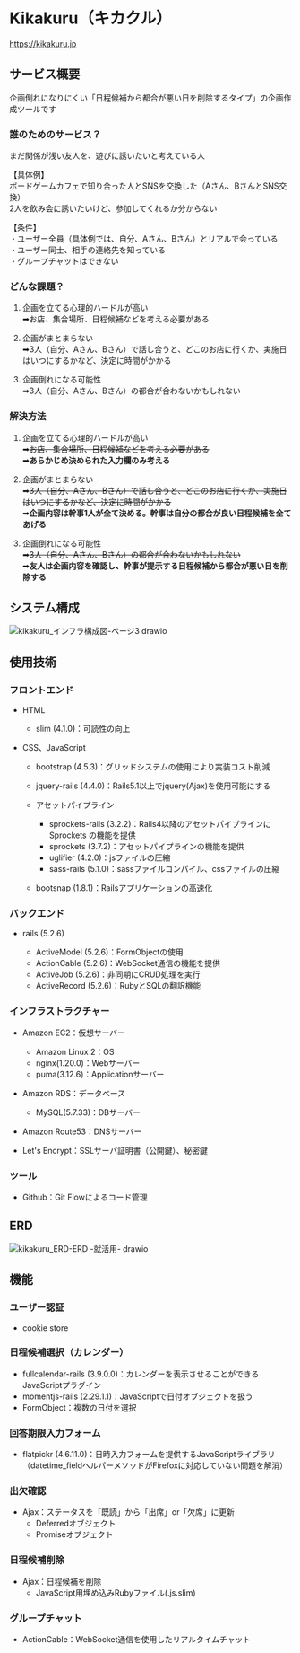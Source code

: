 # Kikakuru（キカクル）
https://kikakuru.jp  


## サービス概要
企画倒れになりにくい「日程候補から都合が悪い日を削除するタイプ」の企画作成ツールです  



### 誰のためのサービス？
まだ関係が浅い友人を、遊びに誘いたいと考えている人

【具体例】  
ボードゲームカフェで知り合った人とSNSを交換した（Aさん、BさんとSNS交換）  
2人を飲み会に誘いたいけど、参加してくれるか分からない  

【条件】  
・ユーザー全員（具体例では、自分、Aさん、Bさん）とリアルで会っている  
・ユーザー同士、相手の連絡先を知っている  
・グループチャットはできない  



### どんな課題？
1. 企画を立てる心理的ハードルが高い  
➡︎お店、集合場所、日程候補などを考える必要がある

2. 企画がまとまらない  
➡︎3人（自分、Aさん、Bさん）で話し合うと、どこのお店に行くか、実施日はいつにするかなど、決定に時間がかかる

3. 企画倒れになる可能性  
➡︎3人（自分、Aさん、Bさん）の都合が合わないかもしれない



### 解決方法
1. 企画を立てる心理的ハードルが高い    
➡︎~~お店、集合場所、日程候補などを考える必要がある~~  
➡︎**あらかじめ決められた入力欄のみ考える**

2. 企画がまとまらない  
➡︎~~3人（自分、Aさん、Bさん）で話し合うと、どこのお店に行くか、実施日はいつにするかなど、決定に時間がかかる~~  
➡︎**企画内容は幹事1人が全て決める。幹事は自分の都合が良い日程候補を全てあげる**

3. 企画倒れになる可能性  
➡︎~~3人（自分、Aさん、Bさん）の都合が合わないかもしれない~~  
➡︎**友人は企画内容を確認し、幹事が提示する日程候補から都合が悪い日を削除する**



## システム構成
![kikakuru_インフラ構成図-ページ3 drawio](https://user-images.githubusercontent.com/59391263/195965858-7bc32140-fd20-4d11-81c9-6d8c8d5ea529.png)



## 使用技術
### フロントエンド
- HTML
  - slim (4.1.0)：可読性の向上

- CSS、JavaScript
  - bootstrap (4.5.3)：グリッドシステムの使用により実装コスト削減
  - jquery-rails (4.4.0)：Rails5.1以上でjquery(Ajax)を使用可能にする

  - アセットパイプライン
    - sprockets-rails (3.2.2)：Rails4以降のアセットパイプラインに Sprockets の機能を提供
    - sprockets (3.7.2)：アセットパイプラインの機能を提供
    - uglifier (4.2.0)：jsファイルの圧縮
    - sass-rails (5.1.0)：sassファイルコンパイル、cssファイルの圧縮
  
  - bootsnap (1.8.1)：Railsアプリケーションの高速化



### バックエンド
- rails (5.2.6)

  - ActiveModel (5.2.6)：FormObjectの使用
  - ActionCable (5.2.6)：WebSocket通信の機能を提供
  - ActiveJob (5.2.6)：非同期にCRUD処理を実行
  - ActiveRecord (5.2.6)：RubyとSQLの翻訳機能



### インフラストラクチャー
- Amazon EC2：仮想サーバー
  - Amazon Linux 2：OS
  - nginx(1.20.0)：Webサーバー
  - puma(3.12.6)：Applicationサーバー

- Amazon RDS：データベース
  - MySQL(5.7.33)：DBサーバー
  
- Amazon Route53：DNSサーバー

- Let's Encrypt：SSLサーバ証明書（公開鍵）、秘密鍵


### ツール
- Github：Git Flowによるコード管理



## ERD

![kikakuru_ERD-ERD -就活用- drawio](https://user-images.githubusercontent.com/59391263/207506953-15cf4ca2-ce2e-4e94-9ce1-35e3b8c23aa6.png)


## 機能
### ユーザー認証
- cookie store



### 日程候補選択（カレンダー）
- fullcalendar-rails (3.9.0.0)：カレンダーを表示させることができるJavaScriptプラグイン
- momentjs-rails (2.29.1.1)：JavaScriptで日付オブジェクトを扱う
- FormObject：複数の日付を選択



### 回答期限入力フォーム
- flatpickr (4.6.11.0)：日時入力フォームを提供するJavaScriptライブラリ  
（datetime_fieldヘルパーメソッドがFirefoxに対応していない問題を解消）



### 出欠確認
- Ajax：ステータスを「既読」から「出席」or「欠席」に更新
  - Deferredオブジェクト
  - Promiseオブジェクト



### 日程候補削除
- Ajax：日程候補を削除
  - JavaScript用埋め込みRubyファイル(.js.slim)



### グループチャット
- ActionCable：WebSocket通信を使用したリアルタイムチャット

